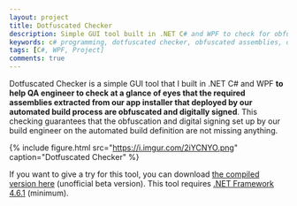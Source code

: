 ```yaml
---
layout: project
title: Dotfuscated Checker
description: Simple GUI tool built in .NET C# and WPF to check for obfuscated assemblies by Dotfuscator software and digital signing at a glance.
keywords: c# programming, dotfuscated checker, obfuscated assemblies, dotfuscator, dotfuschecker, .net obfuscation, dotfuscation checking, digital signing checking
tags: [C#, WPF, Project]
comments: true
---
```


Dotfuscated Checker is a simple GUI tool that I built in .NET C# and WPF **to help QA engineer to check at a glance of eyes that the required assemblies extracted from our app installer that deployed by our automated build process are obfuscated and digitally signed**. This checking guarantees that the obfuscation and digital signing set up by our build engineer on the automated build definition are not missing anything.

{% include figure.html src="https://i.imgur.com/2iYCNYO.png" caption="Dotfuscated Checker" %}

If you want to give a try for this tool, you can download [the compiled version here](https://www.dropbox.com/s/8lss51zhhx0p4xq/DotfuscatedCheckerV1.zip?dl=0) (unofficial beta version). This tool requires [.NET Framework 4.6.1](https://www.microsoft.com/en-us/download/details.aspx?id=49981) (minimum).
